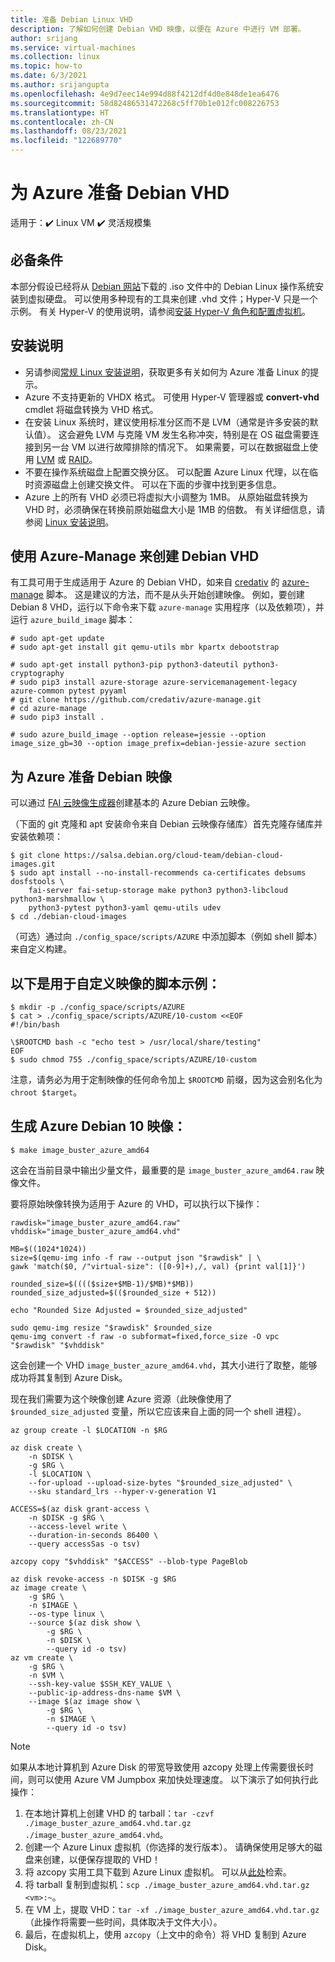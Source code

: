 ```yaml
---
title: 准备 Debian Linux VHD
description: 了解如何创建 Debian VHD 映像，以便在 Azure 中进行 VM 部署。
author: srijang
ms.service: virtual-machines
ms.collection: linux
ms.topic: how-to
ms.date: 6/3/2021
ms.author: srijangupta
ms.openlocfilehash: 4e9d7eec14e994d88f4212df4d0e848de1ea6476
ms.sourcegitcommit: 58d82486531472268c5ff70b1e012fc008226753
ms.translationtype: HT
ms.contentlocale: zh-CN
ms.lasthandoff: 08/23/2021
ms.locfileid: "122689770"
---
```

# <a name="prepare-a-debian-vhd-for-azure"></a>为 Azure 准备 Debian VHD

适用于：:heavy_check_mark: Linux VM :heavy_check_mark: 灵活规模集 

## <a name="prerequisites"></a>必备条件
本部分假设已经将从 [Debian 网站](https://www.debian.org/distrib/)下载的 .iso 文件中的 Debian Linux 操作系统安装到虚拟硬盘。 可以使用多种现有的工具来创建 .vhd 文件；Hyper-V 只是一个示例。 有关 Hyper-V 的使用说明，请参阅[安装 Hyper-V 角色和配置虚拟机](/previous-versions/windows/it-pro/windows-server-2012-R2-and-2012/hh846766(v=ws.11))。

## <a name="installation-notes"></a>安装说明
* 另请参阅[常规 Linux 安装说明](create-upload-generic.md#general-linux-installation-notes)，获取更多有关如何为 Azure 准备 Linux 的提示。
* Azure 不支持更新的 VHDX 格式。 可使用 Hyper-V 管理器或 **convert-vhd** cmdlet 将磁盘转换为 VHD 格式。
* 在安装 Linux 系统时，建议使用标准分区而不是 LVM（通常是许多安装的默认值）。 这会避免 LVM 与克隆 VM 发生名称冲突，特别是在 OS 磁盘需要连接到另一台 VM 以进行故障排除的情况下。 如果需要，可以在数据磁盘上使用 [LVM](/previous-versions/azure/virtual-machines/linux/configure-lvm) 或 [RAID](/previous-versions/azure/virtual-machines/linux/configure-raid)。
* 不要在操作系统磁盘上配置交换分区。 可以配置 Azure Linux 代理，以在临时资源磁盘上创建交换文件。 可以在下面的步骤中找到更多信息。
* Azure 上的所有 VHD 必须已将虚拟大小调整为 1MB。 从原始磁盘转换为 VHD 时，必须确保在转换前原始磁盘大小是 1MB 的倍数。 有关详细信息，请参阅 [Linux 安装说明](create-upload-generic.md#general-linux-installation-notes)。

## <a name="use-azure-manage-to-create-debian-vhds"></a>使用 Azure-Manage 来创建 Debian VHD
有工具可用于生成适用于 Azure 的 Debian VHD，如来自 [credativ](https://www.credativ.com/) 的 [azure-manage](https://github.com/credativ/azure-manage) 脚本。 这是建议的方法，而不是从头开始创建映像。 例如，要创建 Debian 8 VHD，运行以下命令来下载 `azure-manage` 实用程序（以及依赖项），并运行 `azure_build_image` 脚本：

```console
# sudo apt-get update
# sudo apt-get install git qemu-utils mbr kpartx debootstrap

# sudo apt-get install python3-pip python3-dateutil python3-cryptography
# sudo pip3 install azure-storage azure-servicemanagement-legacy azure-common pytest pyyaml
# git clone https://github.com/credativ/azure-manage.git
# cd azure-manage
# sudo pip3 install .

# sudo azure_build_image --option release=jessie --option image_size_gb=30 --option image_prefix=debian-jessie-azure section
```


## <a name="prepare-a-debian-image-for-azure"></a>为 Azure 准备 Debian 映像

可以通过 [FAI 云映像生成器](https://salsa.debian.org/cloud-team/debian-cloud-images)创建基本的 Azure Debian 云映像。

（下面的 git 克隆和 apt 安装命令来自 Debian 云映像存储库）首先克隆存储库并安装依赖项：

```
$ git clone https://salsa.debian.org/cloud-team/debian-cloud-images.git
$ sudo apt install --no-install-recommends ca-certificates debsums dosfstools \
    fai-server fai-setup-storage make python3 python3-libcloud python3-marshmallow \
    python3-pytest python3-yaml qemu-utils udev
$ cd ./debian-cloud-images
```

（可选）通过向 `./config_space/scripts/AZURE` 中添加脚本（例如 shell 脚本）来自定义构建。



## <a name="an-example-of-a-script-to-customize-the-image-is"></a>以下是用于自定义映像的脚本示例：

```
$ mkdir -p ./config_space/scripts/AZURE
$ cat > ./config_space/scripts/AZURE/10-custom <<EOF
#!/bin/bash

\$ROOTCMD bash -c "echo test > /usr/local/share/testing"
EOF
$ sudo chmod 755 ./config_space/scripts/AZURE/10-custom
```

注意，请务必为用于定制映像的任何命令加上 `$ROOTCMD` 前缀，因为这会别名化为 `chroot $target`。


## <a name="build-the-azure-debian-10-image"></a>生成 Azure Debian 10 映像：

```
$ make image_buster_azure_amd64
```


这会在当前目录中输出少量文件，最重要的是 `image_buster_azure_amd64.raw` 映像文件。

要将原始映像转换为适用于 Azure 的 VHD，可以执行以下操作：

```
rawdisk="image_buster_azure_amd64.raw"
vhddisk="image_buster_azure_amd64.vhd"

MB=$((1024*1024))
size=$(qemu-img info -f raw --output json "$rawdisk" | \
gawk 'match($0, /"virtual-size": ([0-9]+),/, val) {print val[1]}')

rounded_size=$(((($size+$MB-1)/$MB)*$MB))
rounded_size_adjusted=$(($rounded_size + 512))

echo "Rounded Size Adjusted = $rounded_size_adjusted"

sudo qemu-img resize "$rawdisk" $rounded_size
qemu-img convert -f raw -o subformat=fixed,force_size -O vpc "$rawdisk" "$vhddisk"
```


这会创建一个 VHD `image_buster_azure_amd64.vhd`，其大小进行了取整，能够成功将其复制到 Azure Disk。

现在我们需要为这个映像创建 Azure 资源（此映像使用了 `$rounded_size_adjusted` 变量，所以它应该来自上面的同一个 shell 进程）。

```
az group create -l $LOCATION -n $RG

az disk create \
    -n $DISK \
    -g $RG \
    -l $LOCATION \
    --for-upload --upload-size-bytes "$rounded_size_adjusted" \
    --sku standard_lrs --hyper-v-generation V1

ACCESS=$(az disk grant-access \
    -n $DISK -g $RG \
    --access-level write \
    --duration-in-seconds 86400 \
    --query accessSas -o tsv)

azcopy copy "$vhddisk" "$ACCESS" --blob-type PageBlob

az disk revoke-access -n $DISK -g $RG
az image create \
    -g $RG \
    -n $IMAGE \
    --os-type linux \
    --source $(az disk show \
        -g $RG \
        -n $DISK \
        --query id -o tsv)
az vm create \
    -g $RG \
    -n $VM \
    --ssh-key-value $SSH_KEY_VALUE \
    --public-ip-address-dns-name $VM \
    --image $(az image show \
        -g $RG \
        -n $IMAGE \
        --query id -o tsv)
```


>[!Note]
> 如果从本地计算机到 Azure Disk 的带宽导致使用 azcopy 处理上传需要很长时间，则可以使用 Azure VM Jumpbox 来加快处理速度。 以下演示了如何执行此操作：
>
>1. 在本地计算机上创建 VHD 的 tarball：`tar -czvf ./image_buster_azure_amd64.vhd.tar.gz ./image_buster_azure_amd64.vhd`。
>2. 创建一个 Azure Linux 虚拟机（你选择的发行版本）。 请确保使用足够大的磁盘来创建，以便保存提取的 VHD！
>3. 将 azcopy 实用工具下载到 Azure Linux 虚拟机。 可以从[此处](../../storage/common/storage-use-azcopy-v10.md#download-azcopy)检索。
>4. 将 tarball 复制到虚拟机：`scp ./image_buster_azure_amd64.vhd.tar.gz <vm>:~`。
>5. 在 VM 上，提取 VHD：`tar -xf ./image_buster_azure_amd64.vhd.tar.gz`（此操作将需要一些时间，具体取决于文件大小）。
>6. 最后，在虚拟机上，使用 `azcopy`（上文中的命令）将 VHD 复制到 Azure Disk。
